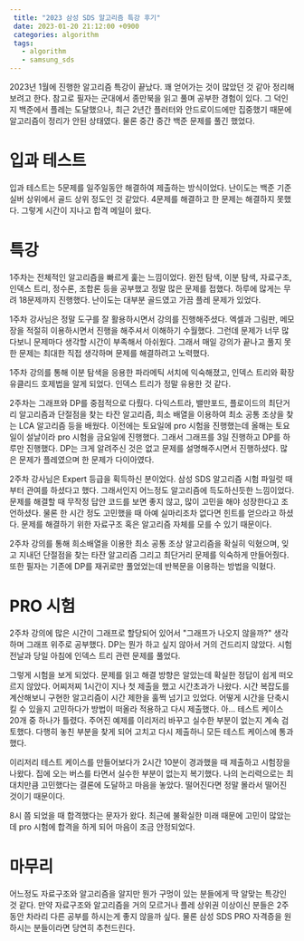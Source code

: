 ```yaml
---
 title: "2023 삼성 SDS 알고리즘 특강 후기"
 date: 2023-01-20 21:12:00 +0900
 categories: algorithm
 tags:
   - algorithm
   - samsung_sds
---
```


2023년 1월에 진행한 알고리즘 특강이 끝났다. 꽤 얻어가는 것이 많았던 것 같아 정리해보려고 한다.
참고로 필자는 군대에서 종만북을 읽고 풀며 공부한 경험이 있다. 그 덕인지 백준에서 플레는 도달했으나, 최근 2년간 플러터와 안드로이드에만 집중했기 때문에 알고리즘이 정리가 안된 상태였다.
물론 중간 중간 백준 문제를 풀긴 했었다.

# 입과 테스트

입과 테스트는 5문제를 일주일동안 해결하여 제출하는 방식이었다. 난이도는 백준 기준 실버 상위에서 골드 상위 정도인 것 같았다. 4문제를 해결하고 한 문제는 해결하지 못했다.
그렇게 시간이 지나고 합격 메일이 왔다.

# 특강

1주차는 전체적인 알고리즘을 빠르게 훑는 느낌이었다. 완전 탐색, 이분 탐색, 자료구조, 인덱스 트리, 정수론, 조합론 등을 공부했고 정말 많은 문제를 접했다.
하루에 많게는 무려 18문제까지 진행했다. 난이도는 대부분 골드였고 가끔 플레 문제가 있었다.

1주차 강사님은 정말 도구를 잘 활용하시면서 강의를 진행해주셨다. 엑셀과 그림판, 메모장을 적절히 이용하시면서 진행을 해주셔서 이해하기 수월했다.
그런데 문제가 너무 많다보니 문제마다 생각할 시간이 부족해서 아쉬웠다. 그래서 매일 강의가 끝나고 풀지 못한 문제는 최대한 직접 생각하며 문제를 해결하려고 노력했다.

1주차 강의를 통해 이분 탐색을 응용한 파라메틱 서치에 익숙해졌고, 인덱스 트리와 확장 유클리드 호제법을 알게 되었다. 인덱스 트리가 정말 유용한 것 같다.

2주차는 그래프와 DP를 중점적으로 다뤘다. 다익스트라, 밸만포드, 플로이드의 최단거리 알고리즘과 단절점을 찾는 타잔 알고리즘, 희소 배열을 이용하여 최소 공통 조상을 찾는 LCA 알고리즘 등을 배웠다.
이전에는 토요일에 pro 시험을 진행했는데 올해는 토요일이 설날이라 pro 시험을 금요일에 진행했다. 그래서 그래프를 3일 진행하고 DP를 하루만 진행했다.
DP는 크게 알려주신 것은 없고 문제를 설명해주시면서 진행하셨다. 많은 문제가 플레였으며 한 문제가 다이아였다.

2주차 강사님은 Expert 등급을 획득하신 분이었다. 삼성 SDS 알고리즘 시험 파일럿 때부터 관여를 하셨다고 했다. 그래서인지 어느정도 알고리즘에 득도하신듯한 느낌이었다.
문제를 해결할 때 무작정 답안 코드를 보면 좋지 않고, 많이 고민을 해야 성장한다고 조언하셨다. 물론 한 시간 정도 고민했을 때 아예 실마리조차 없다면 힌트를 얻으라고 하셨다.
문제를 해결하기 위한 자료구조 혹은 알고리즘 자체를 모를 수 있기 때문이다.

2주차 강의를 통해 희소배열을 이용한 최소 공통 조상 알고리즘을 확실히 익혔으며, 잊고 지내던 단절점을 찾는 타잔 알고리즘 그리고 최단거리 문제를 익숙하게 만들어줬다.
또한 필자는 기존에 DP를 재귀로만 풀었었는데 반복문을 이용하는 방법을 익혔다.

# PRO 시험

2주차 강의에 많은 시간이 그래프로 할당되어 있어서 "그래프가 나오지 않을까?" 생각하며 그래프 위주로 공부했다. DP는 뭔가 하고 싶지 않아서 거의 건드리지 않았다. 시험 전날과 당일 아침에 인덱스 트리 관련 문제를 풀었다.

그렇게 시험을 보게 되었다. 문제를 읽고 해결 방향은 알았는데 확실한 정답이 쉽게 떠오르지 않았다. 어찌저찌 1시간이 지나 첫 제출을 했고 시간초과가 나왔다.
시간 복잡도를 계산해보니 구현한 알고리즘이 시간 제한을 훌쩍 넘기고 있었다. 어떻게 시간을 단축시킬 수 있을지 고민하다가 방법이 떠올라 적용하고 다시 제출했다.
아... 테스트 케이스 20개 중 하나가 틀렸다. 주어진 예제를 이리저리 바꾸고 실수한 부분이 없는지 계속 검토했다. 다행히 놓친 부분을 찾게 되어 고치고 다시 제출하니 모든 테스트 케이스에 통과했다.

이리저리 테스트 케이스를 만들어보다가 2시간 10분이 경과했을 때 제출하고 시험장을 나왔다. 집에 오는 버스를 타면서 실수한 부분이 없는지 복기했다.
나의 논리력으로는 최대치만큼 고민했다는 결론에 도달하고 마음을 놓았다. 떨어진다면 정말 몰라서 떨어진 것이기 때문이다.

8시 쯤 되었을 때 합격했다는 문자가 왔다. 최근에 불확실한 미래 때문에 고민이 많았는데 pro 시험에 합격을 하게 되어 마음이 조금 안정되었다.

# 마무리

어느정도 자료구조와 알고리즘을 알지만 뭔가 구멍이 있는 분들에게 딱 알맞는 특강인 것 같다.
만약 자료구조와 알고리즘을 거의 모르거나 플레 상위권 이상이신 분들은 2주동안 차라리 다른 공부를 하시는게 좋지 않을까 싶다.
물론 삼성 SDS PRO 자격증을 원하시는 분들이라면 당연히 추천드린다.
